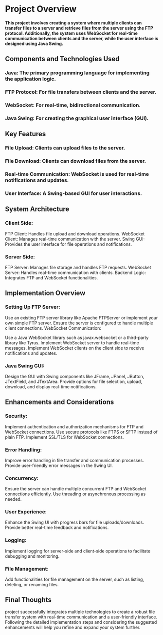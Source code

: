 # Project Overview
#### This project involves creating a system where multiple clients can transfer files to a server and retrieve files from the server using the FTP protocol. Additionally, the system uses WebSocket for real-time communication between clients and the server, while the user interface is designed using Java Swing.

## Components and Technologies Used
### Java: The primary programming language for implementing the application logic.
### FTP Protocol: For file transfers between clients and the server.
### WebSocket: For real-time, bidirectional communication.
### Java Swing: For creating the graphical user interface (GUI).

## Key Features
### File Upload: Clients can upload files to the server.
### File Download: Clients can download files from the server.
### Real-time Communication: WebSocket is used for real-time notifications and updates.
### User Interface: A Swing-based GUI for user interactions.

## System Architecture
### Client Side:
FTP Client: Handles file upload and download operations.
WebSocket Client: Manages real-time communication with the server.
Swing GUI: Provides the user interface for file operations and notifications.

### Server Side:
FTP Server: Manages file storage and handles FTP requests.
WebSocket Server: Handles real-time communication with clients.
Backend Logic: Integrates FTP and WebSocket functionalities.

## Implementation Overview

### Setting Up FTP Server:
Use an existing FTP server library like Apache FTPServer or implement your own simple FTP server.
Ensure the server is configured to handle multiple client connections.
WebSocket Communication:

Use a Java WebSocket library such as javax.websocket or a third-party library like Tyrus.
Implement WebSocket server to handle real-time messages.
Implement WebSocket clients on the client side to receive notifications and updates.

### Java Swing GUI:

Design the GUI with Swing components like JFrame, JPanel, JButton, JTextField, and JTextArea.
Provide options for file selection, upload, download, and display real-time notifications.


## Enhancements and Considerations
### Security:
Implement authentication and authorization mechanisms for FTP and WebSocket connections.
Use secure protocols like FTPS or SFTP instead of plain FTP.
Implement SSL/TLS for WebSocket connections.

### Error Handling:
Improve error handling in file transfer and communication processes.
Provide user-friendly error messages in the Swing UI.

### Concurrency:
Ensure the server can handle multiple concurrent FTP and WebSocket connections efficiently.
Use threading or asynchronous processing as needed.

### User Experience:
Enhance the Swing UI with progress bars for file uploads/downloads.
Provide better real-time feedback and notifications.

### Logging:
Implement logging for server-side and client-side operations to facilitate debugging and monitoring.

### File Management:
Add functionalities for file management on the server, such as listing, deleting, or renaming files.

## Final Thoughts
 project successfully integrates multiple technologies to create a robust file transfer system with real-time communication and a user-friendly interface. Following the detailed implementation steps and considering the suggested enhancements will help you refine and expand your system further.
